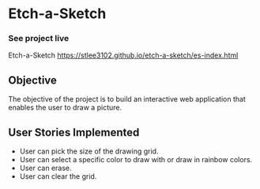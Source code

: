 # Etch-a-Sketch

### See project live
Etch-a-Sketch https://stlee3102.github.io/etch-a-sketch/es-index.html

## Objective

The objective of the project is to build an interactive web application that enables the user to draw a picture.

## User Stories Implemented

- User can pick the size of the drawing grid.
- User can select a specific color to draw with or draw in rainbow colors.
- User can erase.
- User can clear the grid.

